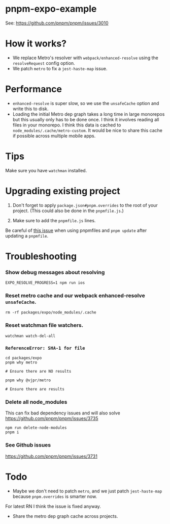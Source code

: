 # pnpm-expo-example

See: https://github.com/pnpm/pnpm/issues/3010

# How it works?

- We replace Metro's resolver with `webpack/enhanced-resolve` using the `resolveRequest` config option.
- We patch `metro` to fix a `jest-haste-map` issue.

# Performance

- `enhanced-resolve` is super slow, so we use the `unsafeCache` option and write this to disk.
- Loading the initial Metro dep graph takes a long time in large monorepos but this usually only has to be done once. I think it involves reading all files in your monorepo. I think this data is cached to `node_modules/.cache/metro-custom`. It would be nice to share this cache if possible across multiple mobile apps.

# Tips

Make sure you have `watchman` installed.

# Upgrading existing project

1. Don't forget to apply `package.json#pnpm.overrides` to the root of your project. (This could also be done in the `pnpmfile.js`.)

2. Make sure to add the `pnpmfile.js` lines.

Be careful of [this issue](https://github.com/pnpm/pnpm/issues/3735) when using pnpmfiles and `pnpm update` after updating a `pnpmfile`.

# Troubleshooting

### Show debug messages about resolving

```
EXPO_RESOLVE_PROGRESS=1 npm run ios
```

### Reset metro cache and our webpack enhanced-resolve `unsafeCache`.

```
rm -rf packages/expo/node_modules/.cache
```

### Reset watchman file watchers.

```
watchman watch-del-all
```

### `ReferenceError: SHA-1 for file`

```
cd packages/expo
pnpm why metro

# Ensure there are NO results
```

```
pnpm why @vjpr/metro

# Ensure there are results
```

### Delete all node_modules

This can fix bad dependency issues and will also solve https://github.com/pnpm/pnpm/issues/3735

```
npm run delete-node-modules
pnpm i
```

### See Github issues

https://github.com/pnpm/pnpm/issues/3731

# Todo

- Maybe we don't need to patch `metro`, and we just patch `jest-haste-map` because `pnpm.overrides` is smarter now.

For latest RN I think the issue is fixed anyway.

- Share the metro dep graph cache across projects.
